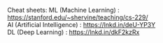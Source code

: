 Cheat sheets:
ML (Machine Learning) : https://stanford.edu/~shervine/teaching/cs-229/ <br>
AI (Artificial Intelligence) : https://lnkd.in/deU-YP3Y <br>
DL (Deep Learning) : https://lnkd.in/dkF2kzRx <br>
